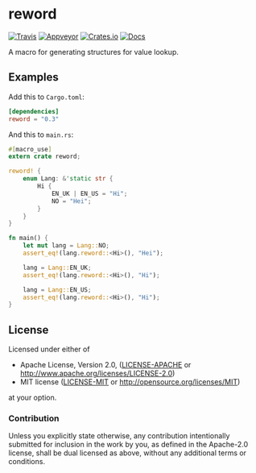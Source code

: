 # reword
[![Travis](https://travis-ci.org/evenorog/reword.svg?branch=master)](https://travis-ci.org/evenorog/reword)
[![Appveyor](https://ci.appveyor.com/api/projects/status/a25ige001079fisb?svg=true)](https://ci.appveyor.com/project/evenorog/reword)
[![Crates.io](https://img.shields.io/crates/v/reword.svg)](https://crates.io/crates/reword)
[![Docs](https://docs.rs/reword/badge.svg)](https://docs.rs/reword)

A macro for generating structures for value lookup.

## Examples

Add this to `Cargo.toml`:

```toml
[dependencies]
reword = "0.3"
```

And this to `main.rs`:

```rust
#[macro_use]
extern crate reword;

reword! {
    enum Lang: &'static str {
        Hi {
            EN_UK | EN_US = "Hi";
            NO = "Hei";
        }
    }
}

fn main() {
    let mut lang = Lang::NO;
    assert_eq!(lang.reword::<Hi>(), "Hei");

    lang = Lang::EN_UK;
    assert_eq!(lang.reword::<Hi>(), "Hi");

    lang = Lang::EN_US;
    assert_eq!(lang.reword::<Hi>(), "Hi");
}
```

## License

Licensed under either of

 * Apache License, Version 2.0, ([LICENSE-APACHE](LICENSE-APACHE) or http://www.apache.org/licenses/LICENSE-2.0)
 * MIT license ([LICENSE-MIT](LICENSE-MIT) or http://opensource.org/licenses/MIT)

at your option.

### Contribution

Unless you explicitly state otherwise, any contribution intentionally submitted
for inclusion in the work by you, as defined in the Apache-2.0 license, shall be dual licensed as above, without any
additional terms or conditions.

